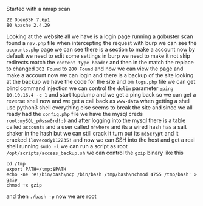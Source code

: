 Started with a nmap scan
```
22 OpenSSH 7.6p1
80 Apache 2.4.29
```
Looking at the website all we have is a login page running a gobuster scan found a `nav.php` file when intercepting the request with burp we can see the `accounts.php` page we can see there is a section to make a account now by default we need to edit some settings in burp we need to make it not skip redirects match the `content type header` and then in the match the replace to changed `302 Found` to `200 Found` and now we can view the page and make a account now we can login and there is a backup of the site looking at the backup we have the code for the site and on `logs.php` file we can get blind command injection we can control the `delim` parameter `;ping 10.10.16.4 -c 1`  and start tcpdump and we get a ping back so we can get a reverse shell now and we get a call back as `www-data` when getting a shell use python3 shell everything else seems to break the site and since we all ready had the `config.php` file we have the mysql creds `root:mySQL_p@ssw0rd!:)` and after logging into the mysql there is a table called `accounts` and a user called `m4where` and its a wired hash has a salt shaker in the hash but we can still crack it turn out its `md5crypt` and it cracked `ilovecody112235!` and now we can SSH into the host and get a real shell running `sudo -l` we can run a script as root `/opt/scripts/access_backup.sh` we can control the `gzip` binary like this
```
cd /tmp
export PATH=/tmp:$PATH
echo -ne '#!/bin/bash\ncp /bin/bash /tmp/bash\nchmod 4755 /tmp/bash' > gzip
chmod +x gzip
```
and then `./bash -p` now we are root 